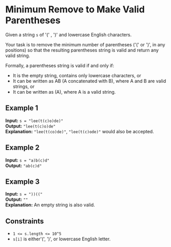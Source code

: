 # Minimum Remove to Make Valid Parentheses

Given a string `s` of '(' , ')' and lowercase English characters.

Your task is to remove the minimum number of parentheses ('(' or ')', in any positions) so that the resulting parentheses string is valid and return any valid string.

Formally, a parentheses string is valid if and only if:

- It is the empty string, contains only lowercase characters, or
- It can be written as AB (A concatenated with B), where A and B are valid strings, or
- It can be written as (A), where A is a valid string.

## Example 1

**Input:** `s = "lee(t(c)o)de)"`  
**Output:** `"lee(t(c)o)de"`  
**Explanation:** `"lee(t(co)de)"`, `"lee(t(c)ode)"` would also be accepted.

## Example 2

**Input:** `s = "a)b(c)d"`  
**Output:** `"ab(c)d"`

## Example 3

**Input:** `s = "))(("`  
**Output:** `""`  
**Explanation:** An empty string is also valid.

## Constraints

- `1 <= s.length <= 10^5`
- `s[i]` is either'(', ')', or lowercase English letter.
